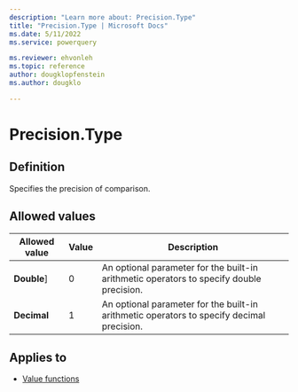 ```yaml
---
description: "Learn more about: Precision.Type"
title: "Precision.Type | Microsoft Docs"
ms.date: 5/11/2022
ms.service: powerquery

ms.reviewer: ehvonleh
ms.topic: reference
author: dougklopfenstein
ms.author: dougklo

---
```

# Precision.Type

## Definition

Specifies the precision of comparison.

## Allowed values

|Allowed value|Value|Description|
| ------- | --- | ----------- |
|**Double**]|0|An optional parameter for the built-in arithmetic operators to specify double precision.|
|**Decimal**|1|An optional parameter for the built-in arithmetic operators to specify decimal precision.|

## Applies to

* [Value functions](value-functions.md)

